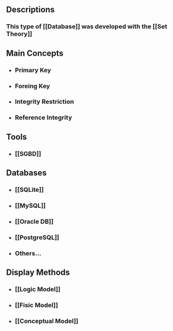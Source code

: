 ## Descriptions
### This type of [[Database]] was developed with the [[Set Theory]]

## Main Concepts
- ### Primary Key  
- ### Foreing Key
- ### Integrity Restriction
- ### Reference Integrity 

## Tools
- ### [[SGBD]]

## Databases
- ### [[SQLite]]
- ### [[MySQL]]
- ### [[Oracle DB]]
- ### [[PostgreSQL]]
- ### Others...


## Display Methods

- ### [[Logic Model]]
- ### [[Fisic Model]]
- ### [[Conceptual Model]]